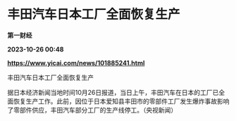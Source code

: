 # 丰田汽车日本工厂全面恢复生产
**第一财经**

**2023-10-26 00:48**

**https://www.yicai.com/news/101885241.html**

丰田汽车日本工厂全面恢复生产

据日本经济新闻当地时间10月26日报道，当日上午，丰田汽车在日本的工厂已全面恢复生产工作。此前，因位于日本爱知县丰田市的零部件工厂发生爆炸事故影响了零部件供应，丰田汽车部分工厂的生产线停工。（央视新闻）